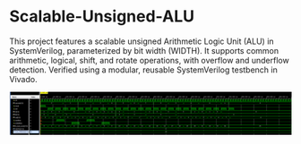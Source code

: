 # Scalable-Unsigned-ALU
This project features a scalable unsigned Arithmetic Logic Unit (ALU) in SystemVerilog, parameterized by bit width (WIDTH). It supports common arithmetic, logical, shift, and rotate operations, with overflow and underflow detection. Verified using a modular, reusable SystemVerilog testbench in Vivado.


![4-bit Unsigned ALU Waveform](waveform.png)
